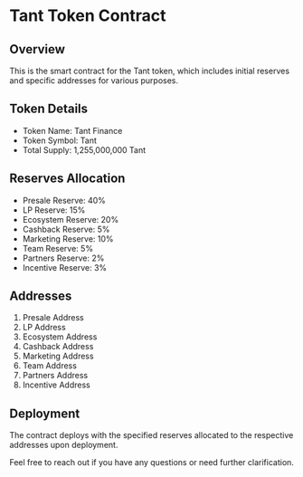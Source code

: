 # Tant Token Contract

## Overview

This is the smart contract for the Tant token, which includes initial reserves and specific addresses for various purposes.

## Token Details

- Token Name: Tant Finance
- Token Symbol: Tant
- Total Supply: 1,255,000,000 Tant

## Reserves Allocation

- Presale Reserve: 40%
- LP Reserve: 15%
- Ecosystem Reserve: 20%
- Cashback Reserve: 5%
- Marketing Reserve: 10%
- Team Reserve: 5%
- Partners Reserve: 2%
- Incentive Reserve: 3%

## Addresses

1. Presale Address
2. LP Address
3. Ecosystem Address
4. Cashback Address
5. Marketing Address
6. Team Address
7. Partners Address
8. Incentive Address

## Deployment

The contract deploys with the specified reserves allocated to the respective addresses upon deployment.

Feel free to reach out if you have any questions or need further clarification.

